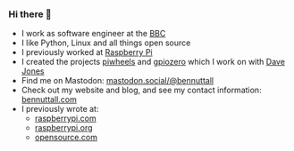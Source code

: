 ### Hi there 👋

- I work as software engineer at the [BBC](https://github.com/bbc)
- I like Python, Linux and all things open source
- I previously worked at [Raspberry Pi](https://www.raspberrypi.org/)
- I created the projects [piwheels](https://github.com/piwheels/piwheels) and [gpiozero](https://github.com/gpiozero/gpiozero)
which I work on with [Dave Jones](https://github.com/waveform80)
- Find me on Mastodon: <a rel="me" href="https://mastodon.social/@bennuttall">mastodon.social/@bennuttall</a>
- Check out my website and blog, and see my contact information: [bennuttall.com](https://bennuttall.com/)
- I previously wrote at:
  - [raspberrypi.com](https://www.raspberrypi.com/news/author/bennuttall/)
  - [raspberrypi.org](https://www.raspberrypi.org/blog/author/bennuttall/)
  - [opensource.com](https://opensource.com/users/bennuttall)
